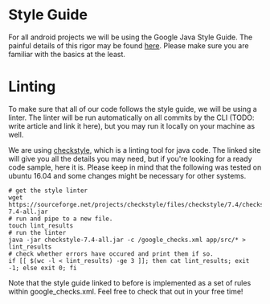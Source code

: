 # Style Guide

For all android projects we will be using the Google Java Style Guide. The painful details of this rigor may be found [here](https://google.github.io/styleguide/javaguide.html). Please make sure you are familiar with the basics at the least. 

# Linting

To make sure that all of our code follows the style guide, we will be using a linter. The linter will be run automatically on all commits by the CLI (TODO: write article and link it here), but you may run it locally on your machine as well. 

We are using [checkstyle](http://checkstyle.sourceforge.net/), which is a linting tool for java code. The linked site will give you all the details you may need, but if you're looking for a ready code sample, here it is. Please keep in mind that the following was tested on ubuntu 16.04 and some changes might be necessary for other systems.

```
# get the style linter
wget https://sourceforge.net/projects/checkstyle/files/checkstyle/7.4/checkstyle-7.4-all.jar
# run and pipe to a new file.
touch lint_results
# run the linter
java -jar checkstyle-7.4-all.jar -c /google_checks.xml app/src/* > lint_results
# check whether errors have occured and print them if so.
if [[ $(wc -l < lint_results) -ge 3 ]]; then cat lint_results; exit -1; else exit 0; fi
```

Note that the style guide linked to before is implemented as a set of rules within google_checks.xml. Feel free to check that out in your free time!